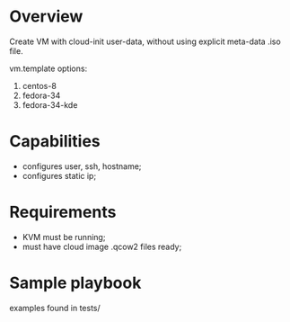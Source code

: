# Overview

Create VM with cloud-init user-data, without using explicit meta-data .iso file.

vm.template options:

1. centos-8
2. fedora-34
3. fedora-34-kde

# Capabilities

- configures user, ssh, hostname;
- configures static ip;

# Requirements

- KVM must be running;
- must have cloud image .qcow2 files ready;

# Sample playbook

examples found in tests/
